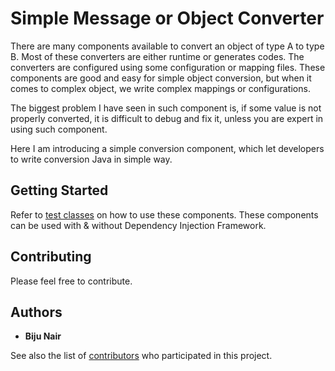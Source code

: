 # Simple Message or Object Converter

There are many components available to convert an object of type A to type B. Most of these converters are either runtime or generates codes. The converters are configured using some configuration or mapping files. These components are good and easy for simple object conversion, but when it comes to complex object, we write complex mappings or configurations.

The biggest problem I have seen in such component is, if some value is not properly converted, it is difficult to debug and fix it, unless you are expert in using such component.

Here I am introducing a simple conversion component, which let developers to write conversion Java in simple way. 

## Getting Started

Refer to [test classes](https://github.com/biju74nair/simple-message-converters/tree/master/src/test/java/com/ak2006/myproject/rest/convertors/test) on how to use these components. These components can be used with & without Dependency Injection Framework.

## Contributing

Please feel free to contribute.

## Authors

* **Biju Nair** 

See also the list of [contributors](https://github.com/biju74nair/simple-message-converters/contributors) who participated in this project.

